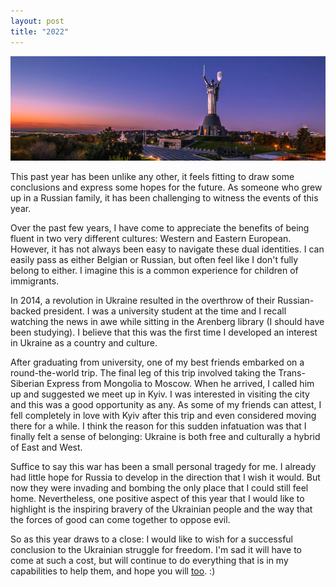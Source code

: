 ```yaml
---
layout: post
title: "2022"
---
```


![kyiv](/images/2022/kyiv.jpg)

This past year has been unlike any other, it feels fitting to draw some conclusions and express some hopes for the future. As someone who grew up in a Russian family, it has been challenging to witness the events of this year. 

Over the past few years, I have come to appreciate the benefits of being fluent in two very different cultures: Western and Eastern European. However, it has not always been easy to navigate these dual identities. I can easily pass as either Belgian or Russian, but often feel like I don't fully belong to either. I imagine this is a common experience for children of immigrants. 

In 2014, a revolution in Ukraine resulted in the overthrow of their Russian-backed president. I was a university student at the time and I recall watching the news in awe while sitting in the Arenberg library (I should have been studying). I believe that this was the first time I developed an interest in Ukraine as a country and culture.

After graduating from university, one of my best friends embarked on a round-the-world trip. The final leg of this trip involved taking the Trans-Siberian Express from Mongolia to Moscow. When he arrived, I called him up and suggested we meet up in Kyiv. I was interested in visiting the city and this was a good opportunity as any. As some of my friends can attest, I fell completely in love with Kyiv after this trip and even considered moving there for a while. I think the reason for this sudden infatuation was that I finally felt a sense of belonging: Ukraine is both free and culturally a hybrid of East and West. 

Suffice to say this war has been a small personal tragedy for me. I already had little hope for Russia to develop in the direction that I wish it would. But now they were invading and bombing the only place that I could still feel home. Nevertheless, one positive aspect of this year that I would like to highlight is the inspiring bravery of the Ukrainian people and the way that the forces of good can come together to oppose evil.

So as this year draws to a close: I would like to wish for a successful conclusion to the Ukrainian struggle for freedom. I'm sad it will have to come at such a cost, but will continue to do everything that is in my capabilities to help them, and hope you will [too](https://www.help99.co/). :)